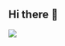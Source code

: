## Hi there 👋

<!--
**rajeshj11/rajeshj11** is a ✨ _special_ ✨ repository because its `README.md` (this file) appears on your GitHub profile.

Here are some ideas to get you started:

- 🔭 I’m currently working on ...
- 🌱 I’m currently learning ...
- 👯 I’m looking to collaborate on ...
- 🤔 I’m looking for help with ...
- 💬 Ask me about ...
- 📫 How to reach me: ...
- 😄 Pronouns: ...
- ⚡ Fun fact: ...
-->
<a href="https://visitcount.itsvg.in">
  <img src="https://visitcount.itsvg.in/api?id=rajeshj11&label=Profile%20Views&color=0&icon=0&pretty=false" />
</a>
